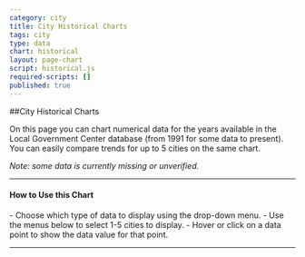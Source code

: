 ```yaml
---
category: city
title: City Historical Charts
tags: city
type: data
chart: historical
layout: page-chart
script: historical.js
required-scripts: []
published: true
---
```


##City Historical Charts

On this page you can chart numerical data for the years available in the Local Government Center database (from 1991 for some data to present). You can easily compare trends for up to 5 cities on the same chart.

*Note: some data is currently missing or unverified.*

<hr>
<h4 class="howto-header">How to Use this Chart</h4>
- Choose which type of data to display using the drop-down menu.
- Use the menus below to select 1-5 cities to display.
- Hover or click on a data point to show the data value for that point.
<hr>
